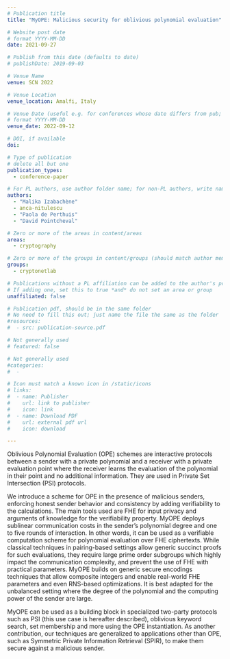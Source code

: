 ```yaml
---
# Publication title
title: "MyOPE: Malicious security for oblivious polynomial evaluation"

# Website post date
# format YYYY-MM-DD
date: 2021-09-27

# Publish from this date (defaults to date)
# publishDate: 2019-09-03

# Venue Name
venue: SCN 2022

# Venue Location
venue_location: Amalfi, Italy

# Venue Date (useful e.g. for conferences whose date differs from pub; defaults to date)
# format YYYY-MM-DD
venue_date: 2022-09-12

# DOI, if available
doi:

# Type of publication
# delete all but one
publication_types:
  - conference-paper

# For PL authors, use author folder name; for non-PL authors, write name as in paper within ""
authors:
  - "Malika Izabachène"
  - anca-nitulescu
  - "Paola de Perthuis"
  - "David Pointcheval"

# Zero or more of the areas in content/areas
areas:
  - cryptography

# Zero or more of the groups in content/groups (should match author membership)
groups:
  - cryptonetlab

# Publications without a PL affiliation can be added to the author's profile without showing up elsewhere
# If adding one, set this to true *and* do not set an area or group
unaffiliated: false

# Publication pdf, should be in the same folder
# No need to fill this out; just name the file the same as the folder
#resources:
#  - src: publication-source.pdf

# Not generally used
# featured: false

# Not generally used
#categories:
#  -

# Icon must match a known icon in /static/icons
# links:
#  - name: Publisher
#    url: link to publisher
#    icon: link
#  - name: Download PDF
#    url: external pdf url
#    icon: download

---
```


Oblivious Polynomial Evaluation (OPE) schemes are interactive protocols between a
sender with a private polynomial and a receiver with a private evaluation point where the receiver learns the evaluation of the polynomial in their point and no additional information. They are used in Private Set Intersection (PSI) protocols.

We introduce a scheme for OPE in the presence of malicious senders, enforcing honest sender
behavior and consistency by adding verifiability to the calculations. The main tools used are FHE for input privacy and arguments of knowledge for the verifiability property. MyOPE deploys sublinear communication costs in the sender’s polynomial degree and one to five rounds of interaction. In other words, it can be used as a verifiable computation scheme for polynomial evaluation over FHE ciphertexts. While classical techniques in pairing-based settings allow generic succinct proofs for such evaluations, they require large prime order subgroups which highly impact the communication complexity, and prevent the use of FHE with practical parameters. MyOPE builds on generic secure encodings techniques that allow composite integers and enable real-world FHE parameters and even RNS-based optimizations. It is best adapted for the unbalanced setting where the degree of the polynomial and the computing power of the sender are large.

MyOPE can be used as a building block in specialized two-party protocols such as PSI (this use case is hereafter described), oblivious keyword search, set membership and more using the OPE instantiation. As another contribution, our techniques are generalized to applications other than OPE, such as Symmetric Private Information Retrieval (SPIR), to make them secure against a malicious sender.
